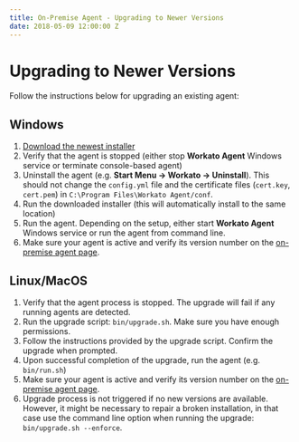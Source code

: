 ```yaml
---
title: On-Premise Agent - Upgrading to Newer Versions
date: 2018-05-09 12:00:00 Z
---
```


# Upgrading to Newer Versions
Follow the instructions below for upgrading an existing agent:

## Windows
1. [Download the newest installer](/on-prem/setup.md)
2. Verify that the agent is stopped (either stop **Workato Agent** Windows service or terminate console-based agent)
3. Uninstall the agent (e.g.  **Start Menu &rarr; Workato &rarr; Uninstall**). This should not change the `config.yml` file and the certificate files (`cert.key`, `cert.pem`) in `C:\Program Files\Workato Agent/conf`.
4. Run the downloaded installer (this will automatically install to the same location)
5. Run the agent. Depending on the setup, either start **Workato Agent** Windows service or run the agent from command line.
6. Make sure your agent is active and verify its version number on the [on-premise agent page](https://www.workato.com/secure_agents).

## Linux/MacOS
1. Verify that the agent process is stopped. The upgrade will fail if any running agents are detected.
2. Run the upgrade script: `bin/upgrade.sh`. Make sure you have enough permissions.
3. Follow the instructions provided by the upgrade script. Confirm the upgrade when prompted.
4. Upon successful completion of the upgrade, run the agent (e.g. `bin/run.sh`)
5. Make sure your agent is active and verify its version number on the [on-premise agent page](https://www.workato.com/secure_agents).
6. Upgrade process is not triggered if no new versions are available. However, it might be necessary to repair a broken installation, in that case use the command line option when running the upgrade: `bin/upgrade.sh --enforce`.
